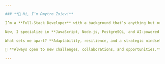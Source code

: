 ```yaml
---

### **👋 Hi, I’m Dmytro Zuiev!**  

I’m a **Full-Stack Developer** with a background that’s anything but ordinary. After running a successful **luxury travel business** for over a decade, I made a bold transition into tech—driven by a fascination with **AI, automation, and scalable software solutions**.  

Now, I specialize in **JavaScript, Node.js, PostgreSQL, and AI-powered applications**, building systems that blend **efficiency, intelligence, and real-world impact**. My expertise spans **geolocation-based applications, backend optimization, and CI/CD automation**, with a strong foundation in **problem-solving and business-driven development**.  

What sets me apart? **Adaptability, resilience, and a strategic mindset.** I don’t just write code—I **solve problems, optimize processes, and think beyond the feature set** to deliver meaningful, high-impact solutions.  

🚀 **Always open to new challenges, collaborations, and opportunities.** Let’s connect!  

---
```

